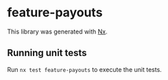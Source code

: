 # feature-payouts

This library was generated with [Nx](https://nx.dev).

## Running unit tests

Run `nx test feature-payouts` to execute the unit tests.
